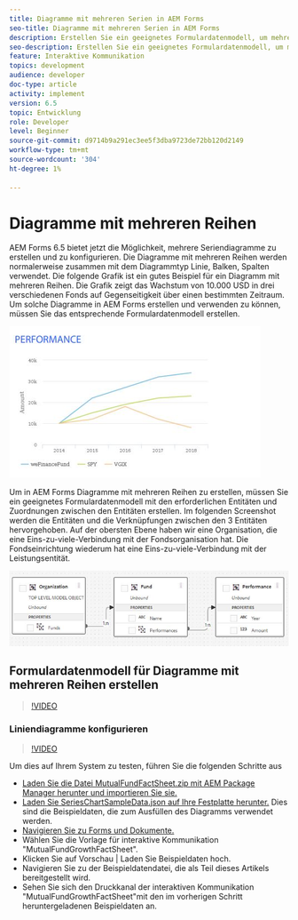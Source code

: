 ```yaml
---
title: Diagramme mit mehreren Serien in AEM Forms
seo-title: Diagramme mit mehreren Serien in AEM Forms
description: Erstellen Sie ein geeignetes Formulardatenmodell, um mehrere Serien-Diagramme in Druck- und Webkanaldokumenten zu erstellen.
seo-description: Erstellen Sie ein geeignetes Formulardatenmodell, um mehrere Serien-Diagramme in Druck- und Webkanaldokumenten zu erstellen.
feature: Interaktive Kommunikation
topics: development
audience: developer
doc-type: article
activity: implement
version: 6.5
topic: Entwicklung
role: Developer
level: Beginner
source-git-commit: d9714b9a291ec3ee5f3dba9723de72bb120d2149
workflow-type: tm+mt
source-wordcount: '304'
ht-degree: 1%

---
```



# Diagramme mit mehreren Reihen

AEM Forms 6.5 bietet jetzt die Möglichkeit, mehrere Seriendiagramme zu erstellen und zu konfigurieren. Die Diagramme mit mehreren Reihen werden normalerweise zusammen mit dem Diagrammtyp Linie, Balken, Spalten verwendet. Die folgende Grafik ist ein gutes Beispiel für ein Diagramm mit mehreren Reihen. Die Grafik zeigt das Wachstum von 10.000 USD in drei verschiedenen Fonds auf Gegenseitigkeit über einen bestimmten Zeitraum. Um solche Diagramme in AEM Forms erstellen und verwenden zu können, müssen Sie das entsprechende Formulardatenmodell erstellen.

![multiseries](assets/seriescharts.jfif)

Um in AEM Forms Diagramme mit mehreren Reihen zu erstellen, müssen Sie ein geeignetes Formulardatenmodell mit den erforderlichen Entitäten und Zuordnungen zwischen den Entitäten erstellen. Im folgenden Screenshot werden die Entitäten und die Verknüpfungen zwischen den 3 Entitäten hervorgehoben. Auf der obersten Ebene haben wir eine Organisation, die eine Eins-zu-viele-Verbindung mit der Fondsorganisation hat. Die Fondseinrichtung wiederum hat eine Eins-zu-viele-Verbindung mit der Leistungsentität.

![formdatamodel](assets/formdatamodel.jfif)


## Formulardatenmodell für Diagramme mit mehreren Reihen erstellen

>[!VIDEO](https://video.tv.adobe.com/v/26352/quality=9)


### Liniendiagramme konfigurieren

>[!VIDEO](https://video.tv.adobe.com/v/26353?quality=9&learn=on)


Um dies auf Ihrem System zu testen, führen Sie die folgenden Schritte aus

* [Laden Sie die Datei MutualFundFactSheet.zip mit AEM Package Manager herunter und importieren Sie sie.](assets/mutualfundfactsheet.zip)
* [Laden Sie SeriesChartSampleData.json auf Ihre Festplatte herunter.](assets/serieschartsampledata.json) Dies sind die Beispieldaten, die zum Ausfüllen des Diagramms verwendet werden.
* [Navigieren Sie zu Forms und Dokumente.](https://helpx.adobe.com/aem/forms.html/content/dam/formsanddocuments.html)
* Wählen Sie die Vorlage für interaktive Kommunikation &quot;MutualFundGrowthFactSheet&quot;.
* Klicken Sie auf Vorschau | Laden Sie Beispieldaten hoch.
* Navigieren Sie zu der Beispieldatendatei, die als Teil dieses Artikels bereitgestellt wird.
* Sehen Sie sich den Druckkanal der interaktiven Kommunikation &quot;MutualFundGrowthFactSheet&quot;mit den im vorherigen Schritt heruntergeladenen Beispieldaten an.
